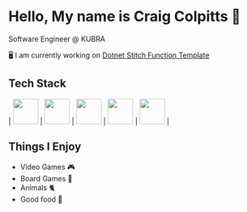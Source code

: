 # Hello, My name is Craig Colpitts 🖖

Software Engineer @ KUBRA

🖥 I am currently working on [Dotnet Stitch Function Template](https://github.com/iFactor/dotnet-stitchfunction-template)

## Tech Stack
|
<img src="https://upload.wikimedia.org/wikipedia/commons/thumb/7/7d/Microsoft_.NET_logo.svg/1200px-Microsoft_.NET_logo.svg.png" width="50">
|
<img src="https://static-00.iconduck.com/assets.00/typescript-icon-icon-1024x1024-vh3pfez8.png" width="50">
|
<img src="https://yt3.googleusercontent.com/hzKNwVKenMDmWohH04dzudyJyMUcSox7LM1XKkdlt72pIiRUiOoZjRwic_cvf8VmP8pjxOqgOA=s900-c-k-c0x00ffffff-no-rj" width="50">
|
<img src="https://cdn-icons-png.flaticon.com/512/4492/4492311.png" width="50">
|
<img src="https://cdn4.iconfinder.com/data/icons/logos-and-brands/512/97_Docker_logo_logos-512.png" width="50">
|

## Things I Enjoy
- Video Games 🎮
- Board Games 🎲
- Animals 🐈
- Good food 🍜
